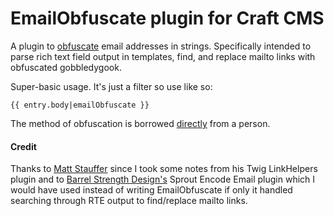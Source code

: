 # EmailObfuscate plugin for Craft CMS

A plugin to [obfuscate](//ssl.gstatic.com/dictionary/static/sounds/de/0/obfuscate.mp3) email addresses in strings. Specifically intended to parse rich text field output in templates, find, and replace mailto links with obfuscated gobbledygook.

Super-basic usage. It's just a filter so use like so:
```
{{ entry.body|emailObfuscate }}
```

The method of obfuscation is borrowed [directly](http://snipplr.com/view/6037/php-javascript-rot13-encoder-function/) from a person.

#### Credit

Thanks to [Matt Stauffer](https://github.com/mattstauffer/craftcms-linkHelpers) since I took some notes from his Twig LinkHelpers plugin and to [Barrel Strength Design's](https://straightupcraft.com/craft-plugins/encode-email) Sprout Encode Email plugin which I would have used instead of writing EmailObfuscate if only it handled searching through RTE output to find/replace mailto links.